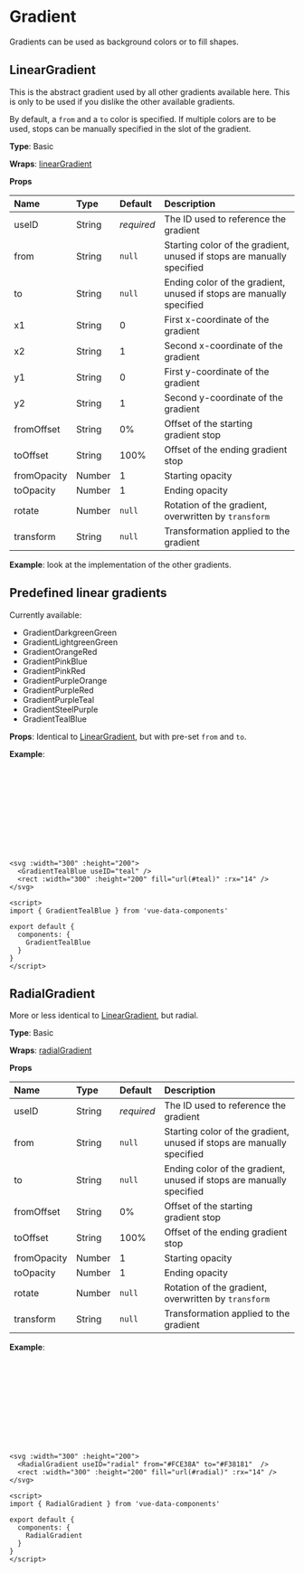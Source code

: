 # Gradient

Gradients can be used as background colors or to fill shapes.

## LinearGradient

This is the abstract gradient used by all other gradients available here. This is only to be used if you dislike the other available gradients.

By default, a `from` and a `to` color is specified. If multiple colors are to be used, stops can be manually specified in the slot of the gradient.

**Type**: Basic

**Wraps**: [linearGradient](https://developer.mozilla.org/en-US/docs/Web/SVG/Element/linearGradient)

**Props**

| Name        | Type   | Default    | Description                                                            |
| :---------- | :----- | :--------- | :--------------------------------------------------------------------- |
| useID       | String | _required_ | The ID used to reference the gradient                                  |
| from        | String | `null`     | Starting color of the gradient, unused if stops are manually specified |
| to          | String | `null`     | Ending color of the gradient, unused if stops are manually specified   |
| x1          | String | 0          | First x-coordinate of the gradient                                     |
| x2          | String | 1          | Second x-coordinate of the gradient                                    |
| y1          | String | 0          | First y-coordinate of the gradient                                     |
| y2          | String | 1          | Second y-coordinate of the gradient                                    |
| fromOffset  | String | 0%         | Offset of the starting gradient stop                                   |
| toOffset    | String | 100%       | Offset of the ending gradient stop                                     |
| fromOpacity | Number | 1          | Starting opacity                                                       |
| toOpacity   | Number | 1          | Ending opacity                                                         |
| rotate      | Number | `null`     | Rotation of the gradient, overwritten by `transform`                   |
| transform   | String | `null`     | Transformation applied to the gradient                                 |

**Example**: look at the implementation of the other gradients.

## Predefined linear gradients

Currently available:

- GradientDarkgreenGreen
- GradientLightgreenGreen
- GradientOrangeRed
- GradientPinkBlue
- GradientPinkRed
- GradientPurpleOrange
- GradientPurpleRed
- GradientPurpleTeal
- GradientSteelPurple
- GradientTealBlue

**Props**: Identical to [LinearGradient](#lineargradient), but with pre-set `from` and `to`.

**Example**:

<svg :width="300" :height="200" style="margin: 0 auto">
  <GradientTealBlue useID="teal" />
  <rect :width="300" :height="200" fill="url(#teal)" :rx="14" />
</svg>

```vue
<svg :width="300" :height="200">
  <GradientTealBlue useID="teal" />
  <rect :width="300" :height="200" fill="url(#teal)" :rx="14" />
</svg>

<script>
import { GradientTealBlue } from 'vue-data-components'

export default {
  components: {
    GradientTealBlue
  }
}
</script>
```

## RadialGradient

More or less identical to [LinearGradient](#lineargradient), but radial.

**Type**: Basic

**Wraps**: [radialGradient](https://developer.mozilla.org/en-US/docs/Web/SVG/Element/radialGradient)

**Props**

| Name        | Type   | Default    | Description                                                            |
| :---------- | :----- | :--------- | :--------------------------------------------------------------------- |
| useID       | String | _required_ | The ID used to reference the gradient                                  |
| from        | String | `null`     | Starting color of the gradient, unused if stops are manually specified |
| to          | String | `null`     | Ending color of the gradient, unused if stops are manually specified   |
| fromOffset  | String | 0%         | Offset of the starting gradient stop                                   |
| toOffset    | String | 100%       | Offset of the ending gradient stop                                     |
| fromOpacity | Number | 1          | Starting opacity                                                       |
| toOpacity   | Number | 1          | Ending opacity                                                         |
| rotate      | Number | `null`     | Rotation of the gradient, overwritten by `transform`                   |
| transform   | String | `null`     | Transformation applied to the gradient                                 |

**Example**:

<svg :width="300" :height="200" style="margin: 0 auto">
  <RadialGradient useID="radial" from="#FCE38A" to="#F38181"  />
  <rect :width="300" :height="200" fill="url(#radial)" :rx="14" />
</svg>

```vue
<svg :width="300" :height="200">
  <RadialGradient useID="radial" from="#FCE38A" to="#F38181"  />
  <rect :width="300" :height="200" fill="url(#radial)" :rx="14" />
</svg>

<script>
import { RadialGradient } from 'vue-data-components'

export default {
  components: {
    RadialGradient
  }
}
</script>
```

<script>
  import { GradientTealBlue, RadialGradient } from '../../src/components/gradient'

  export default {
    components: {
      GradientTealBlue, RadialGradient
    }
  }
</script>
